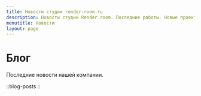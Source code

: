 ```yaml
---
title: Новости студии render-room.ru
description: Новости студии Render room. Последние работы. Новые проекты и акции.
menutitle: Новости
layout: page
---
```



# Блог

Последние новости нашей компании.

::blog-posts
::

